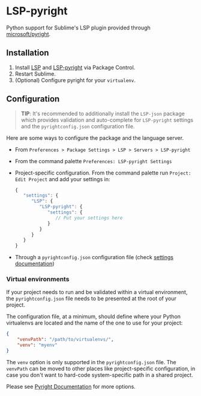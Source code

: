 # LSP-pyright

Python support for Sublime's LSP plugin provided through [microsoft/pyright](https://github.com/microsoft/pyright).

## Installation

1. Install [LSP](https://packagecontrol.io/packages/LSP) and
   [LSP-pyright](https://packagecontrol.io/packages/LSP-pyright) via Package Control.
2. Restart Sublime.
3. (Optional) Configure pyright for your `virtualenv`.

## Configuration

> **TIP**: It's recommended to additionally install the `LSP-json` package which provides validation and auto-complete for
`LSP-pyright` settings and the `pyrightconfig.json` configuration file.

Here are some ways to configure the package and the language server.

- From `Preferences > Package Settings > LSP > Servers > LSP-pyright`
- From the command palette `Preferences: LSP-pyright Settings`
- Project-specific configuration.
  From the command palette run `Project: Edit Project` and add your settings in:

  ```js
  {
     "settings": {
        "LSP": {
           "LSP-pyright": {
              "settings": {
                 // Put your settings here
              }
           }
        }
     }
  }
  ```

- Through a `pyrightconfig.json` configuration file (check [settings documentation](https://github.com/microsoft/pyright/blob/master/docs/configuration.md))

### Virtual environments

If your project needs to run and be validated within a virtual environment, the `pyrightconfig.json` file needs to be
presented at the root of your project.

The configuration file, at a minimum, should define where your Python virtualenvs are located and the name of the one to
use for your project:

```json
{
    "venvPath": "/path/to/virtualenvs/",
    "venv": "myenv"
}
```

The `venv` option is only supported in the `pyrightconfig.json` file. The `venvPath` can be moved to other places like
project-specific configuration, in case you don't want to hard-code system-specific path in a shared project.

Please see [Pyright Documentation](https://github.com/microsoft/pyright/blob/master/docs/configuration.md) for more options.
